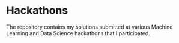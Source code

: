 # Hackathons

The repository contains my solutions submitted at various Machine Learning and Data Science hackathons that I participated. 
